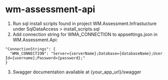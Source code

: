 # wm-assessment-api

1. Run sql install scripts found in project WM.Assessment.Infrastucture under SqlDataAccess > install_scripts.sql
2. Add connection string for WMA_CONNECTION to appsettings.json in WM.Assessment.Api:<br>
  ```
  "ConnectionStrings": {
    "WMA_CONNECTION": "Server={serverName};Database={databaseName};User Id={username};Password={password};"
  }
  ```

3. Swagger documentation available at {your_app_url}/swagger
